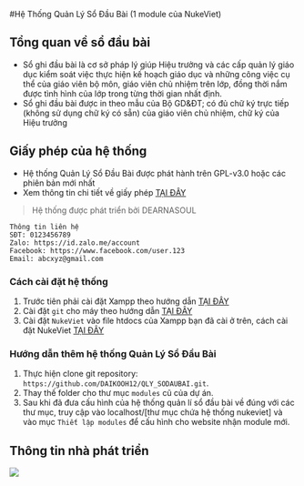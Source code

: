 #Hệ Thống Quản Lý Sổ Đầu Bài (1 module của NukeViet)
## Tổng quan về sổ đầu bài
- Sổ ghi đầu bài là cơ sở pháp lý giúp Hiệu trưởng và các cấp quản lý giáo dục kiểm soát việc thực hiện kế hoạch giáo dục và những công việc cụ thể của giáo viên bộ môn, giáo viên chủ nhiệm trên lớp, đồng thời nắm được tình hình của lớp trong từng thời gian nhất định.
- Sổ ghi đầu bài được in theo mẫu của Bộ GD&ĐT; có đủ chữ ký trực tiếp (không sử dụng chữ ký có sẵn) của giáo viên chủ nhiệm, chữ ký của Hiệu trưởng
## Giấy phép của hệ thống
- Hệ thống Quản Lý Sổ Đầu Bài được phát hành trên GPL-v3.0 hoặc các phiên bản mới nhất
- Xem thông tin chi tiết về giấy phép [TẠI ĐÂY](https://github.com/DAIKOOH12/QLY_SODAUBAI/blob/main/LICENSE)
>Hệ thống được phát triển bởi DEARNASOUL
```
Thông tin liên hệ
SĐT: 0123456789
Zalo: https://id.zalo.me/account
Facebook: https://www.facebook.com/user.123
Email: abcxyz@gmail.com
```
### Cách cài đặt hệ thống
1. Trước tiên phải cài đặt Xampp theo hướng dẫn [TẠI ĐÂY](https://topdev.vn/blog/cai-dat-xampp/)
2. Cài đặt `git` cho máy theo hướng dẫn [TẠI ĐÂY](https://backlog.com/git-tutorial/vn/intro/intro2_1.html)
3. Cài đặt `NukeViet` vào file htdocs của Xampp bạn đã cài ở trên, cách cài đặt NukeViet [TẠI ĐÂY](https://wiki.nukeviet.vn/nukeviet:setup:localhost)
### Hướng dẫn thêm hệ thống Quản Lý Sổ Đầu Bài 
1. Thực hiện clone git repository: `https://github.com/DAIKOOH12/QLY_SODAUBAI.git`.
2. Thay thế folder cho thư mục `modules` cũ của dự án.
3. Sau khi đã đưa cấu hình của hệ thống quản lí sổ đầu bài về đúng với các thư mục, truy cập vào localhost/[thư mục chứa hệ thống nukeviet] và vào mục `Thiết lập modules` để cấu hình cho website nhận module mới.
## Thông tin nhà phát triển
<a href="https://github.com/DAIKOOH12/QLY_SODAUBAI/graphs/contributors">
  <img src="https://contrib.rocks/image?repo=DAIKOOH12/QLY_SODAUBAI" />
</a>
